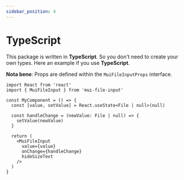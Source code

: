 ```yaml
---
sidebar_position: 4
---
```


# TypeScript

This package is written in **TypeScript**. So you don't need to create your own types. Here an example if you use **TypeScript**.

**Nota bene**: Props are defined within the `MuiFileInputProps` interface.

```tsx
import React from 'react'
import { MuiFileInput } from 'mui-file-input'

const MyComponent = () => {
  const [value, setValue] = React.useState<File | null>(null)

  const handleChange = (newValue: File | null) => {
    setValue(newValue)
  }

  return (
    <MuiFileInput
      value={value}
      onChange={handleChange}
      hideSizeText
    />
  )
}
```

